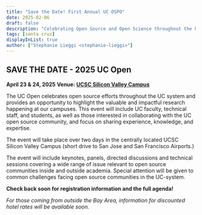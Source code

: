 ```yaml
---
title: "Save the Date! First Annual UC OSPO"
date: 2025-02-06
draft: false
description: "Celebrating Open Source and Open Science throughout the UC system"
tags: [santa cruz]
displayInList: true
author: ["Stephanie Lieggi <stephanie-lieggi>"]
---
```

## SAVE THE DATE - 2025 UC Open

**April 23 & 24, 2025**
**Venue: [UCSC Silicon Valley Campus](https://siliconvalley.ucsc.edu/)**

The UC Open celebrates open source efforts throughout the UC system and provides an opportunity to highlight the valuable and impactful research happening at our campuses. This event will include UC faculty, technical staff, and students, as well as those interested in collaborating with the UC open source community, and focus on sharing experience, knowledge, and expertise.

The event will take place over two days in the centrally located UCSC Silicon Valley Campus (short drive to San Jose and San Francisco Airports.)

The event will include keynotes, panels, directed discussions and technical sessions covering a wide range of issue relevant to open source communities inside and outside academia. Special attention will be given to common challenges facing open source communities in the UC-system.

**Check back soon for registration information and the full agenda!**

*For those coming from outside the Bay Area, information for discounted hotel rates will be available soon.*
